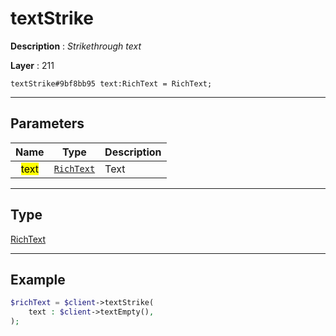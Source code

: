 # textStrike

**Description** : *Strikethrough text*

**Layer** : 211

```tl
textStrike#9bf8bb95 text:RichText = RichText;
```

---

## Parameters

| Name | Type | Description |
| :---: | :---: | :--- |
| <mark>text</mark> | [`RichText`](type/RichText) | Text |

---

## Type

[RichText](type/RichText)

---

## Example

```php
$richText = $client->textStrike(
	text : $client->textEmpty(),
);
```